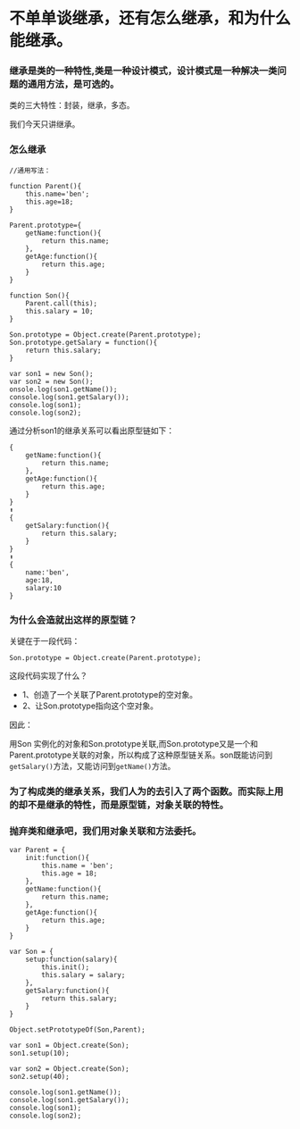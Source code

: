 # 不单单谈继承，还有怎么继承，和为什么能继承。

### 继承是类的一种特性,类是一种设计模式，设计模式是一种解决一类问题的通用方法，是可选的。

类的三大特性：封装，继承，多态。

我们今天只讲继承。

### 怎么继承

    //通用写法：

    function Parent(){
        this.name='ben';
        this.age=18;
    }

    Parent.prototype={
        getName:function(){
            return this.name;
        },
        getAge:function(){
            return this.age;
        }
    }

    function Son(){
        Parent.call(this);
        this.salary = 10;
    }

    Son.prototype = Object.create(Parent.prototype);
    Son.prototype.getSalary = function(){
        return this.salary;
    }

    var son1 = new Son();
    var son2 = new Son();
    onsole.log(son1.getName());
    console.log(son1.getSalary());
    console.log(son1);
    console.log(son2);

通过分析son1的继承关系可以看出原型链如下：

    {
        getName:function(){
            return this.name;
        },
        getAge:function(){
            return this.age;
        }
    }
    ⬆️
    {
        getSalary:function(){
            return this.salary;
        }
    }
    ⬆️
    {
        name:'ben',
        age:18,
        salary:10
    }

### 为什么会造就出这样的原型链？

关键在于一段代码：
    
    Son.prototype = Object.create(Parent.prototype);

这段代码实现了什么？

- 1、创造了一个关联了Parent.prototype的空对象。
- 2、让Son.prototype指向这个空对象。

因此：

用Son 实例化的对象和Son.prototype关联,而Son.prototype又是一个和Parent.prototype关联的对象，所以构成了这种原型链关系。son既能访问到 `getSalary()`方法，又能访问到`getName()`方法。

### 为了构成类的继承关系，我们人为的去引入了两个函数。而实际上用的却不是继承的特性，而是原型链，对象关联的特性。

### 抛弃类和继承吧，我们用对象关联和方法委托。

    var Parent = {
        init:function(){
            this.name = 'ben';
            this.age = 18;
        },
        getName:function(){
            return this.name;
        },
        getAge:function(){
            return this.age;
        }
    }

    var Son = {
        setup:function(salary){
            this.init();
            this.salary = salary;
        },
        getSalary:function(){
            return this.salary;
        }
    }
    
    Object.setPrototypeOf(Son,Parent);
    
    var son1 = Object.create(Son);
    son1.setup(10);

    var son2 = Object.create(Son);
    son2.setup(40);

    console.log(son1.getName());
    console.log(son1.getSalary());
    console.log(son1);
    console.log(son2);


